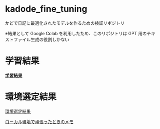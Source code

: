 # kadode_fine_tuning

かどで日記に最適化されたモデルを作るための検証リポジトリ

※結果として Google Colab を利用したため、このリポジトリは GPT 用のテキストファイル生成の役割しかない

# 学習結果

**[学習結果](01_learnResult.md)**

# 環境選定結果

[環境選定結果](00_envrionmentResult.md)

[ローカル環境で頑張ったときのメモ](02_localMemo.md)
